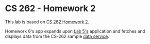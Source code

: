 # CS 262 - Homework 2

This lab is based on [CS 262 Homework 2](https://cs.calvin.edu/courses/cs/262/kvlinden/06hci/homework.html).

Homework 6's app expands upon [Lab 5's](https://github.com/sudonotdisturb/CS262/tree/master/lab05) application and fetches and displays data from the CS-262 sample [data service](https://github.com/calvin-cs262-organization/monopoly-service).
